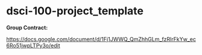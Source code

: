 # dsci-100-project_template

**Group Contract:**

https://docs.google.com/document/d/1Fj1JWWQ_QmZhhGLm_fzRlrFkYw_ec6Ro51jwpLTPy3o/edit
